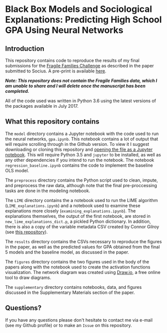 # Black Box Models and Sociological Explanations: Predicting High School GPA Using Neural Networks

## Introduction

This repository contains code to reproduce the results of my final submissions for the [Fragile Families Challenge](http://www.fragilefamilieschallenge.org) as described in the paper submitted to Socius. A pre-print is available [here](https://osf.io/preprints/socarxiv/7nsrf/).

***Note: This repository does not contain the Fragile Families data, which I am unable to share and I will delete once the manuscript has been completed.***

All of the code used was written in Python 3.6 using the latest versions of the packages available in July 2017.

## What this repository contains

The `model` directory contains a Jupyter notebook with the code used to run the neural networks, `gpa.ipynb`. This notebook contains a lot of output that will require scrolling through in the Github version. To view it I suggest downloading or cloning this repository and [opening the file as a Jupyter notebook](http://jupyter-notebook-beginner-guide.readthedocs.io/en/latest/execute.html). This will require Python 3.5 and `jupyter` to be installed, as well as any other dependencies if you intend to run the notebook. The notebook `regression_baseline.ipynb` contains the code to implement the baseline OLS model.

The `preprocess` directory contains the Python script used to clean, impute, and preprocess the raw data, although note that the final pre-proccessing tasks are done in the modeling notebook.

The `LIME` directory contains the a notebook used to run the LIME algorithm (`LIME_explanations.ipynb`) and a notebook used to examine these explanations more closely (`examining_explanations.ipynb`). The explanations themselves, the output of the first notebook, are stored in `new_lime_explanations_dict.p`, a pickled Python dictionary. In addition, there is also a copy of the variable metadata CSV created by Connor Gilroy (see [this repository](https://github.com/fragilefamilieschallenge/variables-metadata)).

The `results` directory contains the CSVs necessary to reproduce the figures in the paper, as well as the predicted values for GPA obtained from the final 5 models and the baseline model, as discussed in the paper.

The `figures` directory contains the two figures used in the body of the papers along with the notebook used to create the activation functions visualization. The network diagram was created using [Draw.io](https://www.draw.io/), a free online tool to draw diagrams.

The `supplementary` directory contains notebooks, data, and figures discussed in the Supplementary Materials section of the paper.

## Questions?

If you have any questions please don't hesitate to contact me via e-mail (see my Github profile)  or to make an `Issue` on this repository.
